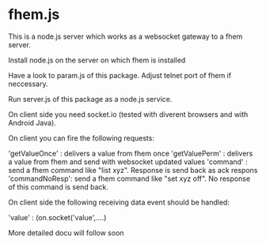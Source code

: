 # fhem.js

This is a node.js server which works as a websocket gateway to a fhem server.

Install node.js on the server on which fhem is installed

Have a look to param.js of this package. Adjust telnet port of fhem if neccessary.

Run server.js of this package as a node.js service.

On client side you need socket.io (tested with diverent browsers and with Android Java).

On client you can fire the following requests:

  'getValueOnce' : delivers a value from fhem once
  'getValuePerm' : delivers a value from fhem and send with websocket updated values
  'command'      : send a fhem command like "list xyz". Response is send back as ack respons
  'commandNoResp': send a fhem command like "set xyz off". No response of this command is send back.

On client side the following receiving data event should be handled:

   'value' : (on.socket('value',....) 




More detailed docu will follow soon
